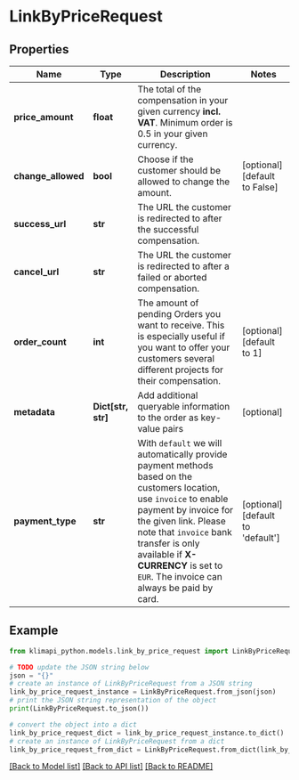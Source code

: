 # LinkByPriceRequest


## Properties

Name | Type | Description | Notes
------------ | ------------- | ------------- | -------------
**price_amount** | **float** | The total of the compensation in your given currency **incl. VAT**. Minimum order is 0.5 in your given currency. | 
**change_allowed** | **bool** | Choose if the customer should be allowed to change the amount. | [optional] [default to False]
**success_url** | **str** | The URL the customer is redirected to after the successful compensation. | 
**cancel_url** | **str** | The URL the customer is redirected to after a failed or aborted compensation. | 
**order_count** | **int** | The amount of pending Orders you want to receive. This is especially useful if you want to offer your customers several different projects for their compensation. | [optional] [default to 1]
**metadata** | **Dict[str, str]** | Add additional queryable information to the order as key-value pairs | [optional] 
**payment_type** | **str** | With `default` we will automatically provide payment methods based on the customers location, use `invoice` to enable payment by invoice for the given link. Please note that `invoice` bank transfer is only available if **X-CURRENCY** is set to `EUR`. The invoice can always be paid by card. | [optional] [default to 'default']

## Example

```python
from klimapi_python.models.link_by_price_request import LinkByPriceRequest

# TODO update the JSON string below
json = "{}"
# create an instance of LinkByPriceRequest from a JSON string
link_by_price_request_instance = LinkByPriceRequest.from_json(json)
# print the JSON string representation of the object
print(LinkByPriceRequest.to_json())

# convert the object into a dict
link_by_price_request_dict = link_by_price_request_instance.to_dict()
# create an instance of LinkByPriceRequest from a dict
link_by_price_request_from_dict = LinkByPriceRequest.from_dict(link_by_price_request_dict)
```
[[Back to Model list]](../README.md#documentation-for-models) [[Back to API list]](../README.md#documentation-for-api-endpoints) [[Back to README]](../README.md)


